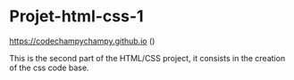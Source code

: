 # Projet-html-css-1
https://codechampychampy.github.io ()

This is the second part of the HTML/CSS project, it consists in the creation of the css code base.

